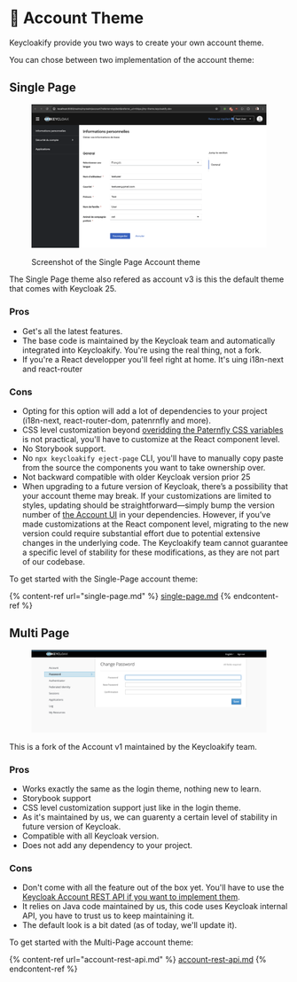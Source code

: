 # 👤 Account Theme

Keycloakify provide you two ways to create your own account theme. &#x20;

You can chose between two implementation of the account theme:

## Single Page

<figure><img src="../.gitbook/assets/image (2).png" alt=""><figcaption><p>Screenshot of the Single Page Account theme</p></figcaption></figure>

The Single Page theme also refered as account v3 is this the default theme that comes with Keycloak 25.

### Pros

* Get's all the latest features.
* The base code is maintained by the Keycloak team and automatically integrated into Keycloakify. You're using the real thing, not a fork.
* If you're a React developper you'll feel right at home. It's uing i18n-next and react-router

### Cons

* Opting for this option will add a lot of dependencies to your project (i18n-next, react-router-dom, patenrnfly and more).
* CSS level customization beyond [overidding the Paternfly CSS variables](https://www.patternfly.org/components/button/html/#css-variables) is not practical, you'll have to customize at the React component level.
* No Storybook support.
* No `npx keycloakify eject-page` CLI, you'll have to manually copy paste from the source the components you want to take ownership over.
* Not backward compatible with older Keycloak version prior 25
* When upgrading to a future version of Keycloak, there’s a possibility that your account theme may break. If your customizations are limited to styles, updating should be straightforward—simply bump the version number of [the Account UI](https://github.com/keycloakify/keycloak-account-ui) in your dependencies. However, if you’ve made customizations at the React component level, migrating to the new version could require substantial effort due to potential extensive changes in the underlying code. The Keycloakify team cannot guarantee a specific level of stability for these modifications, as they are not part of our codebase.  &#x20;

To get started with the Single-Page account theme:

{% content-ref url="single-page.md" %}
[single-page.md](single-page.md)
{% endcontent-ref %}

## Multi Page

<figure><img src="../.gitbook/assets/image (1) (1) (1) (1).png" alt=""><figcaption></figcaption></figure>

This is a fork of the Account v1 maintained by the Keycloakify team.

### Pros

* Works exactly the same as the login theme, nothing new to learn.
* Storybook support
* CSS level customization support just like in the login theme.
* As it's maintained by us, we can guarenty a certain level of stability in future version of Keycloak.
* Compatible with all Keycloak version.
* Does not add any dependency to your project.

### Cons

* Don't come with all the feature out of the box yet. You'll have to use the [Keycloak Account REST API if you want to implement them](account-rest-api.md). &#x20;
* It relies on Java code maintained by us, this code uses Keycloak internal API, you have to trust us to keep maintaining it.
* The default look is a bit dated (as of today, we'll update it). &#x20;

To get started with the Multi-Page account theme:

{% content-ref url="account-rest-api.md" %}
[account-rest-api.md](account-rest-api.md)
{% endcontent-ref %}
